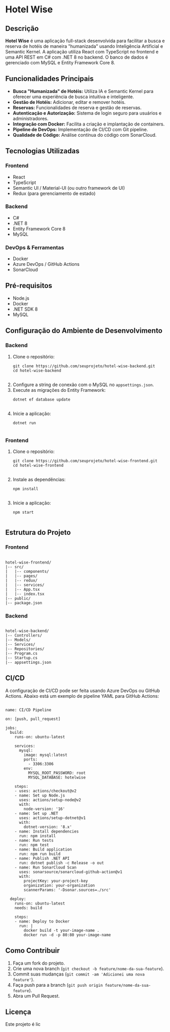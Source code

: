 <!DOCTYPE html>
<html lang="en">
<head>
    <meta charset="UTF-8">
    <meta name="viewport" content="width=device-width, initial-scale=1.0"> 
</head>
<body>

<h1>Hotel Wise</h1>

<h2>Descrição</h2>
<p><strong>Hotel Wise</strong> é uma aplicação full-stack desenvolvida para facilitar a busca e reserva de hotéis de maneira "humanizada" usando Inteligência Artificial e Semantic Kernel. A aplicação utiliza React com TypeScript no frontend e uma API REST em C# com .NET 8 no backend. O banco de dados é gerenciado com MySQL e Entity Framework Core 8.</p>

<h2>Funcionalidades Principais</h2>
<ul>
    <li><strong>Busca "Humanizada" de Hotéis:</strong> Utiliza IA e Semantic Kernel para oferecer uma experiência de busca intuitiva e inteligente.</li>
    <li><strong>Gestão de Hotéis:</strong> Adicionar, editar e remover hotéis.</li>
    <li><strong>Reservas:</strong> Funcionalidades de reserva e gestão de reservas.</li>
    <li><strong>Autenticação e Autorização:</strong> Sistema de login seguro para usuários e administradores.</li>
    <li><strong>Integração com Docker:</strong> Facilita a criação e implantação de containers.</li>
    <li><strong>Pipeline de DevOps:</strong> Implementação de CI/CD com Git pipeline.</li>
    <li><strong>Qualidade de Código:</strong> Análise contínua do código com SonarCloud.</li>
</ul>

<h2>Tecnologias Utilizadas</h2>
<h3>Frontend</h3>
<ul>
    <li>React</li>
    <li>TypeScript</li>
    <li>Semantic UI / Material-UI (ou outro framework de UI)</li>
    <li>Redux (para gerenciamento de estado)</li>
</ul>

<h3>Backend</h3>
<ul>
    <li>C#</li>
    <li>.NET 8</li>
    <li>Entity Framework Core 8</li>
    <li>MySQL</li>
</ul>

<h3>DevOps & Ferramentas</h3>
<ul>
    <li>Docker</li>
    <li>Azure DevOps / GitHub Actions</li>
    <li>SonarCloud</li>
</ul>

<h2>Pré-requisitos</h2>
<ul>
    <li>Node.js</li>
    <li>Docker</li>
    <li>.NET SDK 8</li>
    <li>MySQL</li>
</ul>

<h2>Configuração do Ambiente de Desenvolvimento</h2>

<h3>Backend</h3>
<ol>
    <li>Clone o repositório:
        <pre><code>git clone https://github.com/seuprojeto/hotel-wise-backend.git
cd hotel-wise-backend
        </code></pre>
    </li>
    <li>Configure a string de conexão com o MySQL no <code>appsettings.json</code>.</li>
    <li>Execute as migrações do Entity Framework:
        <pre><code>dotnet ef database update
        </code></pre>
    </li>
    <li>Inicie a aplicação:
        <pre><code>dotnet run
        </code></pre>
    </li>
</ol>

<h3>Frontend</h3>
<ol>
    <li>Clone o repositório:
        <pre><code>git clone https://github.com/seuprojeto/hotel-wise-frontend.git
cd hotel-wise-frontend
        </code></pre>
    </li>
    <li>Instale as dependências:
        <pre><code>npm install
        </code></pre>
    </li>
    <li>Inicie a aplicação:
        <pre><code>npm start
        </code></pre>
    </li>
</ol>

<h2>Estrutura do Projeto</h2>

<h3>Frontend</h3>
<pre><code>
hotel-wise-frontend/
|-- src/
|   |-- components/
|   |-- pages/
|   |-- redux/
|   |-- services/
|   |-- App.tsx
|   |-- index.tsx
|-- public/
|-- package.json
</code></pre>

<h3>Backend</h3>
<pre><code>
hotel-wise-backend/
|-- Controllers/
|-- Models/
|-- Services/
|-- Repositories/
|-- Program.cs
|-- Startup.cs
|-- appsettings.json
</code></pre>

<h2>CI/CD</h2>
<p>A configuração de CI/CD pode ser feita usando Azure DevOps ou GitHub Actions. Abaixo está um exemplo de pipeline YAML para GitHub Actions:</p>

<pre><code>
name: CI/CD Pipeline

on: [push, pull_request]

jobs:
  build:
    runs-on: ubuntu-latest

    services:
      mysql:
        image: mysql:latest
        ports:
          - 3306:3306
        env:
          MYSQL_ROOT_PASSWORD: root
          MYSQL_DATABASE: hotelwise

    steps:
    - uses: actions/checkout@v2
    - name: Set up Node.js
      uses: actions/setup-node@v2
      with:
        node-version: '16'
    - name: Set up .NET
      uses: actions/setup-dotnet@v1
      with:
        dotnet-version: '8.x'
    - name: Install dependencies
      run: npm install
    - name: Run tests
      run: npm test
    - name: Build application
      run: npm run build
    - name: Publish .NET API
      run: dotnet publish -c Release -o out
    - name: Run SonarCloud Scan
      uses: sonarsource/sonarcloud-github-action@v1
      with:
        projectKey: your-project-key
        organization: your-organization
        scannerParams: '-Dsonar.sources=./src'

  deploy:
    runs-on: ubuntu-latest
    needs: build

    steps:
    - name: Deploy to Docker
      run: |
        docker build -t your-image-name .
        docker run -d -p 80:80 your-image-name
</code></pre>

<h2>Como Contribuir</h2>
<ol>
    <li>Faça um fork do projeto.</li>
    <li>Crie uma nova branch (<code>git checkout -b feature/nome-da-sua-feature</code>).</li>
    <li>Commit suas mudanças (<code>git commit -am 'Adicionei uma nova feature'</code>).</li>
    <li>Faça push para a branch (<code>git push origin feature/nome-da-sua-feature</code>).</li>
    <li>Abra um Pull Request.</li>
</ol>

<h2>Licença</h2>
<p>Este projeto é lic
